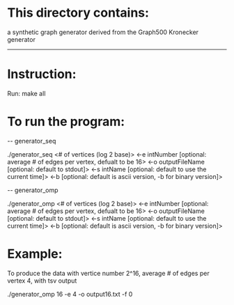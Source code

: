 # This directory contains:

a synthetic graph generator derived from the Graph500 Kronecker generator

----------------------------------------------------------------------------------------------

# Instruction:

Run: make all

# To run the program:

-- generator_seq

./generator_seq <# of vertices (log 2 base)> <-e intNumber [optional: average # of edges per vertex, defualt to be 16> <-o outputFileName [optional: default to stdout]> <-s intName [optional: default to use the current time]> <-b [optional: default is ascii version, -b for binary version]>


-- generator_omp

./generator_omp <# of vertices (log 2 base)> <-e intNumber [optional: average # of edges per vertex, defualt to be 16> <-o outputFileName [optional: default to stdout]> <-s intName [optional: default to use the current time]> <-b [optional: default is ascii version, -b for binary version]>

# Example:

To produce the data with vertice number 2^16, average # of edges per vertex 4, with tsv output

./generator_omp	16 -e 4 -o output16.txt -f 0

